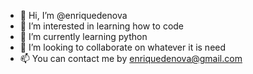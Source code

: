 - 👋 Hi, I’m @enriquedenova
- 👀 I’m interested in learning how to code
- 🌱 I’m currently learning python
- 💞️ I’m looking to collaborate on whatever it is need
- 📫 You can contact me by enriquedenova@gmail.com

<!---
enriquedenova/enriquedenova is a ✨ special ✨ repository because its `README.md` (this file) appears on your GitHub profile.
You can click the Preview link to take a look at your changes.
--->
